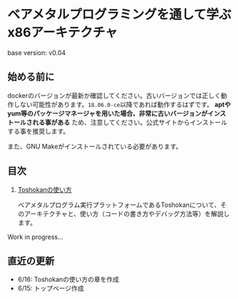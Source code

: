 # ベアメタルプログラミングを通して学ぶx86アーキテクチャ
base version: v0.04

## 始める前に
dockerのバージョンが最新か確認してください。古いバージョンでは正しく動作しない可能性があります。`18.06.0-ce`以降であれば動作するはずです。 **aptやyum等のパッケージマネージャを用いた場合、非常に古いバージョンがインストールされる事がある** ため、注意してください。公式サイトからインストールする事を推奨します。

また、GNU Makeがインストールされている必要があります。

## 目次
1. [Toshokanの使い方](./toshokan/)

    ベアメタルプログラム実行プラットフォームであるToshokanについて、そのアーキテクチャと、使い方（コードの書き方やデバッグ方法等）を解説します。

<!--
* 以下の各章は独立しているため、興味のある章から読み始める事ができます。また途中で理解が追いつかなくなった時は、他の章を読んでみる事をオススメします。 *
1. [ページング](./paging/)

    メモリ仮想化手法の一つであるページングについて解説します。ページングの仕組みを通じ、メモリ仮想化の目的（メモリ仮想化がなぜ必要なのか、どのような場所で使われているのか）を見てみましょう。

1. 割り込み

    プロファイリング、デバッグレジスタ
-->

Work in progress...

## 直近の更新
- 6/16: Toshokanの使い方の章を作成
- 6/15: トップページ作成